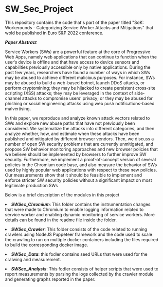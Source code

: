 # SW_Sec_Project

This repository contains the code that's part of the paper titled "SoK: Workerounds - Categorizing Service Worker Attacks and Mitigations" that wold be published in Euro S&P 2022 conference. 

***Paper Abstract***

Service Workers (SWs) are a powerful feature at the core of Progressive Web Apps, namely web applications that can continue to function when the user’s device is offline and that have access to device sensors and capabilities previously accessible only by native applications. During the past few years, researchers have found a number of ways in which SWs may be abused to achieve different malicious purposes. For instance, SWs may be abused to build a web-based botnet, launch DDoS attacks, or perform cryptomining; they may be hijacked to create persistent cross-site scripting (XSS) attacks; they may be leveraged in the context of side-channel attacks to compromise users’ privacy; or they may be abused for phishing or social engineering attacks using web push notifications-based malvertising.

In this paper, we reproduce and analyze known attack vectors related to SWs and explore new abuse paths that have not previously been considered. We systematize the attacks into different categories, and then analyze whether, how, and estimate when these attacks have been published and mitigated by different browser vendors. Then, we discuss a number of open SW security problems that are currently unmitigated, and propose SW behavior monitoring approaches and new browser policies that we believe should be implemented by browsers to further improve SW security. Furthermore, we implement a proof-of-concept version of several policies in the Chromium code base, and also measure the behavior of SWs used by highly popular web applications with respect to these new policies. Our measurements show that it should be feasible to implement and enforce stricter SW security policies without a significant impact on most legitimate production SWs

Below is a brief description of the modules in this project

***<li> SWSec_Chromium***: This folder contains the instrumentation changes that were made to Chromium to enable logging information related to service worker and enabling dynamic monitoring of service workers. More details can be found in the readme file inside the folder.

***<li> SWSec_Crawler***: This folder consists of the code related to running crawlers using NodeJS Puppeteer framework and the code used to scale the crawling to run on multiple docker containers including the files required to build the corresponding docker image.
  
***<li> SWSec_Data***: this fodler contains seed URLs that were used for the cralwing and measurement.

***<li> SWSec_Analysis***: This fodler consists of helper scripts that were used to report measurements by parsing the logs collected by the crawler module and generating graphs reported in the paper.
